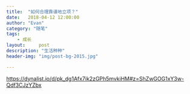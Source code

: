 ```yaml
---
title:  "如何合理靠谱地立项？"
date:   2018-04-12 12:00:00
author: "Evan"
category: "随笔"
tags:
    - 成长
layout:     post
description: "生活种种"
header-img: "img/post-bg-2015.jpg"

---
```

https://dynalist.io/d/pk_dg1Afx7ik2zGPh5mvkiHM#z=ShZwGOG1xY3w-Qdf3CJzYZbx
